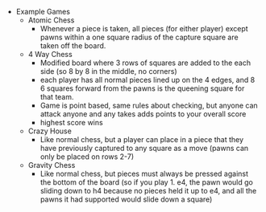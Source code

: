 * Example Games
    * Atomic Chess
        * Whenever a piece is taken, all pieces (for either player) except pawns within a one square radius of the capture square are taken off the board.
    * 4 Way Chess
        * Modified board where 3 rows of squares are added to the each side (so 8 by 8 in the middle, no corners)
        * each player has all normal pieces lined up on the 4 edges, and 8 6 squares forward from the pawns is the queening square for that team.
        * Game is point based, same rules about checking, but anyone can attack anyone and any takes adds points to your overall score
        * highest score wins
    * Crazy House
        * Like normal chess, but a player can place in a piece that they have previously captured to any square as a move (pawns can only be placed on rows 2-7)
    * Gravity Chess
        * Like normal chess, but pieces must always be pressed against the bottom of the board (so if you play 1. e4, the pawn would go sliding down to h4 because no pieces held it up to e4, and all the pawns it had supported would slide down a square)
